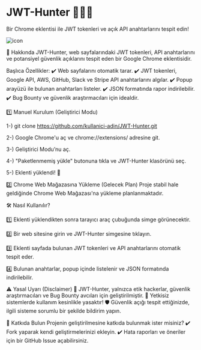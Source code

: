 # JWT-Hunter 🔑🕵️‍♂️ 

Bir Chrome eklentisi ile JWT tokenleri ve açık API anahtarlarını tespit edin!

![icon](https://github.com/user-attachments/assets/965b4c12-875e-46a5-9596-1a0f5ff048f7)

🚀 Hakkında
JWT-Hunter, web sayfalarındaki JWT tokenleri, API anahtarlarını ve potansiyel güvenlik açıklarını tespit eden bir Google Chrome eklentisidir.

Başlıca Özellikler:
✔️ Web sayfalarını otomatik tarar.
✔️ JWT tokenleri, Google API, AWS, GitHub, Slack ve Stripe API anahtarlarını algılar.
✔️ Popup arayüzü ile bulunan anahtarları listeler.
✔️ JSON formatında rapor indirilebilir.
✔️ Bug Bounty ve güvenlik araştırmacıları için idealdir.

1️⃣ Manuel Kurulum (Geliştirici Modu)

1-) git clone https://github.com/kullanici-adin/JWT-Hunter.git

2-) Google Chrome'u aç ve chrome://extensions/ adresine git.

3-) Geliştirici Modu’nu aç.

4-) "Paketlenmemiş yükle" butonuna tıkla ve JWT-Hunter klasörünü seç.

5-) Eklenti yüklendi! 🚀

2️⃣ Chrome Web Mağazasına Yükleme (Gelecek Plan)
Proje stabil hale geldiğinde Chrome Web Mağazası'na yükleme planlanmaktadır.

🛠 Nasıl Kullanılır?

1️⃣ Eklenti yüklendikten sonra tarayıcı araç çubuğunda simge görünecektir.

2️⃣ Bir web sitesine girin ve JWT-Hunter simgesine tıklayın.

3️⃣ Eklenti sayfada bulunan JWT tokenleri ve API anahtarlarını otomatik tespit eder.

4️⃣ Bulunan anahtarlar, popup içinde listelenir ve JSON formatında indirilebilir.


⚠️ Yasal Uyarı (Disclaimer)
🚨 JWT-Hunter, yalnızca etik hackerlar, güvenlik araştırmacıları ve Bug Bounty avcıları için geliştirilmiştir.
🚫 Yetkisiz sistemlerde kullanım kesinlikle yasaktır!
🛡 Güvenlik açığı tespit ettiğinizde, ilgili sisteme sorumlu bir şekilde bildirim yapın.

🤝 Katkıda Bulun
Projenin geliştirilmesine katkıda bulunmak ister misiniz?
✔️ Fork yaparak kendi geliştirmelerinizi ekleyin.
✔️ Hata raporları ve öneriler için bir GitHub Issue açabilirsiniz.
